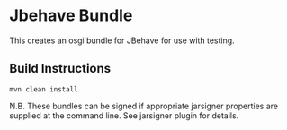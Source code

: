 Jbehave Bundle
============

This creates an osgi bundle for JBehave for use with testing.

Build Instructions
------------------
```
mvn clean install
```

N.B. These bundles can be signed if appropriate jarsigner properties are supplied at the command line.  See jarsigner plugin for details.
